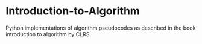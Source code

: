 # Introduction-to-Algorithm
Python implementations of algorithm pseudocodes as described in the book introduction to algorithm by CLRS
